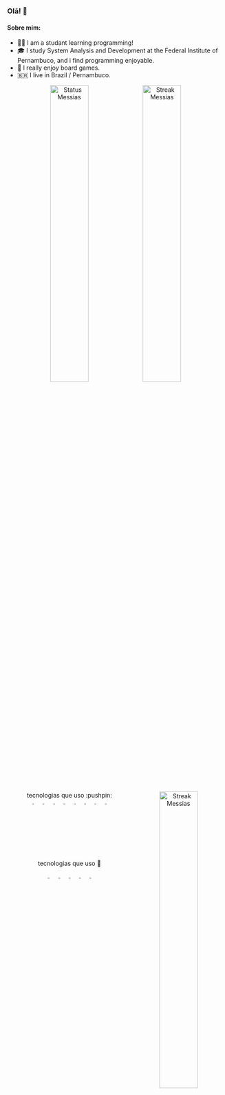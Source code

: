 ### Olá! 👋
####  Sobre mim: 
-  👨‍🎓  I am a studant learning programming!                                                      
-  🎓  I study System Analysis and Development at the Federal Institute of Pernambuco, and i find programming enjoyable.                     
-  🎲  I really enjoy board games.
-  🇧🇷  I live in Brazil / Pernambuco.


<div align="center">
  <img  width="42%" src="https://github-readme-stats.vercel.app/api?username=Messias-Acacy&theme=apprentice&show_icons=true&hide_border=true&count_private=true" alt="Status Messias">
  <img  width="42%" src="https://github-readme-streak-stats.herokuapp.com/?user=Messias-Acacy&theme=apprentice&hide_border=true" alt="Streak Messias">
</div>

<div align="center">
 
  <img width="42%"  heigth="100%" align="right" src="https://github-readme-stats.vercel.app/api/top-langs/?username=Messias-Acacy&theme=apprentice&hide_progress=true&show_icons=false&hide_border=true&layout=compact" alt="Streak Messias">
  
  <div> tecnologias que uso  :pushpin:</div>
  <img height="3%" width="4%" src="https://cdn.jsdelivr.net/gh/devicons/devicon@latest/icons/react/react-original.svg" />
    <img height="3%" width="4%" src="https://cdn.jsdelivr.net/gh/devicons/devicon@latest/icons/nodejs/nodejs-plain.svg" />
    <img height="3%" width="4%" src="https://cdn.jsdelivr.net/gh/devicons/devicon@latest/icons/csharp/csharp-original.svg" />
    <img height="3%" width="4%" src="https://cdn.jsdelivr.net/gh/devicons/devicon@latest/icons/electron/electron-original.svg" />
    <img height="3%" width="4%" src="https://cdn.jsdelivr.net/gh/devicons/devicon@latest/icons/typescript/typescript-original.svg" />
    <img height="3%" width="4%" src="https://cdn.jsdelivr.net/gh/devicons/devicon@latest/icons/git/git-original.svg" />
    <img height="3%" width="4%" src="https://cdn.jsdelivr.net/gh/devicons/devicon@latest/icons/spring/spring-original.svg" />
    <img height="3%" width="4%" src="https://cdn.jsdelivr.net/gh/devicons/devicon@latest/icons/hibernate/hibernate-original.svg" /> 
  
  <div align="center">
    
  </div>

  tecnologias que uso  :pushpin:
   <div align="center">
    <img  height="3%" width="4%" src="https://cdn.jsdelivr.net/gh/devicons/devicon@latest/icons/javascript/javascript-original.svg"  />
    <img  height="3%" width="4%" src="https://cdn.jsdelivr.net/gh/devicons/devicon@latest/icons/html5/html5-original.svg" />
    <img  height="3%" width="4%" src="https://cdn.jsdelivr.net/gh/devicons/devicon@latest/icons/css3/css3-original.svg" />
    <img  height="3%" width="4%" src="https://cdn.jsdelivr.net/gh/devicons/devicon@latest/icons/python/python-original.svg" />
    <img  height="3%" width="4%" src="https://cdn.jsdelivr.net/gh/devicons/devicon@latest/icons/java/java-plain.svg" />
  </div>
  
  

    
  
 
</div>



   

 
  
 
  

  

